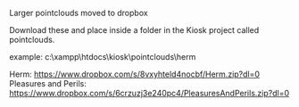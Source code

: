 Larger pointclouds moved to dropbox 

Download these and place inside a folder in the Kiosk project called pointclouds.

example: c:\xampp\htdocs\kiosk\pointclouds\herm

Herm: https://www.dropbox.com/s/8vxyhteld4nocbf/Herm.zip?dl=0 
Pleasures and Perils: https://www.dropbox.com/s/6crzuzj3e240pc4/PleasuresAndPerils.zip?dl=0
